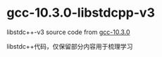 # gcc-10.3.0-libstdcpp-v3

libstdc++-v3 source code from [gcc-10.3.0](https://github.com/gcc-mirror/gcc/tree/releases/gcc-10.3.0/)

libstdc++代码，仅保留部分内容用于梳理学习
